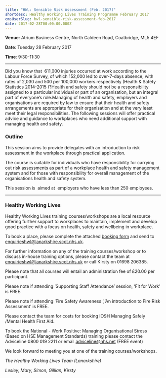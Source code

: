 ```yaml
---
title: "HWL: Sensible Risk Assessment (Feb. 2017)"
shortdesc: Healthy Working Lives Training Programme February 2017
cmsUserSlug: hwl-sensible-risk-assessment-feb-2017
date: 2017-02-28T00:00:00.000Z
---
```


**Venue**:  Atrium Business Centre, North Caldeen Road, Coatbridge, ML5 4EF

**Date**: Tuesday 28 February 2017

**Time**: 9:30-11:30

---

Did you know that  611,000 injuries occurred at work according to the Labour Force Survey, of which 152,000 led to over-7-days absence, with rates of 2,030 and 500 per 100,000 workers respectively (Health & Safety Statistics 2014-2015 )?Health and safety should not be a responsibility assigned to a particular individual or part of an organisation, but an integral part of everyone’s role.Managing of health and safety, employers and organisations are required by law to ensure that their health and safety arrangements are appropriate for their organisation and at the very least meet their legal responsibilities. The following sessions will offer practical advice and guidance to workplaces who need additional support with managing health and safety.

### Outline

This session aims to provide delegates with an introduction to risk assessment in the workplace through practical application. 

The course is suitable for individuals who have responsibility for carrying out risk assessments as part of a workplace health and safety management system and for those with responsibility for overall management of the organisations health and safety system.

This session is  aimed at  employers who have less than 250 employees.

---

### Healthy Working Lives

Healthy Working Lives training courses/workshops are a local resource offering further support  to workplaces to maintain, implement and develop good practice with a focus on  health, safety and wellbeing in workplace.

To book a place, please complete the attached [booking form](/docs/HWL-Booking-Form-june-2016.doc) and send to [enquirieshwl@lanarkshire.scot.nhs.uk](mailto:enquirieshwl@lanarkshire.scot.nhs.uk).

For further information on any of the training courses/workshop or to discuss in-house training options, please contact the team at [enquirieshwl@lanarkshire.scot.nhs.uk](mailto:enquirieshwl@lanarkshire.scot.nhs.uk) or call Kirsty on 01698 206385.

Please note that all courses will entail an administration fee of £20.00 per participant.

Please note if attending ‘Supporting Staff Attendance’ session, ‘Fit for Work’ is FREE.

Please note if attending ‘Fire Safety Awareness ‘,‘An introduction to Fire Risk Assessment’ is FREE.

Please contact the team for costs for booking IOSH Managing Safely /Mental Health First Aid.

To book the National - Work Positive: Managing Organisational Stress (Based on HSE Management Standards) training please contact the  Adviceline 0800 019 2211 or email  adviceline@nhs.net (FREE event)

We look forward to meeting you at one of the training courses/workshops.


*The Healthy Working Lives Team (Lanarkshire)*

*Lesley, Mary, Simon, Gillian, Kirsty*